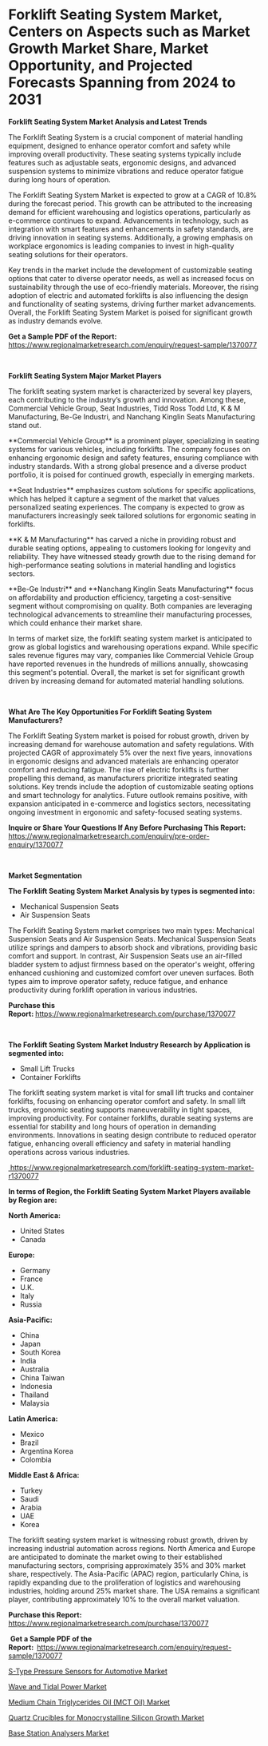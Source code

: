 <p><h1>Forklift Seating System Market, Centers on Aspects such as Market Growth Market Share, Market Opportunity, and Projected Forecasts Spanning from 2024 to 2031</h1></p><p><strong>Forklift Seating System Market Analysis and Latest Trends</strong></p>
<p><p>The Forklift Seating System is a crucial component of material handling equipment, designed to enhance operator comfort and safety while improving overall productivity. These seating systems typically include features such as adjustable seats, ergonomic designs, and advanced suspension systems to minimize vibrations and reduce operator fatigue during long hours of operation.</p><p>The Forklift Seating System Market is expected to grow at a CAGR of 10.8% during the forecast period. This growth can be attributed to the increasing demand for efficient warehousing and logistics operations, particularly as e-commerce continues to expand. Advancements in technology, such as integration with smart features and enhancements in safety standards, are driving innovation in seating systems. Additionally, a growing emphasis on workplace ergonomics is leading companies to invest in high-quality seating solutions for their operators.</p><p>Key trends in the market include the development of customizable seating options that cater to diverse operator needs, as well as increased focus on sustainability through the use of eco-friendly materials. Moreover, the rising adoption of electric and automated forklifts is also influencing the design and functionality of seating systems, driving further market advancements. Overall, the Forklift Seating System Market is poised for significant growth as industry demands evolve.</p></p>
<p><strong>Get a Sample PDF of the Report:&nbsp;</strong> <a href="https://www.regionalmarketresearch.com/enquiry/request-sample/1370077">https://www.regionalmarketresearch.com/enquiry/request-sample/1370077</a></p>
<p>&nbsp;</p>
<p><strong>Forklift Seating System Major Market Players</strong></p>
<p><p>The forklift seating system market is characterized by several key players, each contributing to the industry’s growth and innovation. Among these, Commercial Vehicle Group, Seat Industries, Tidd Ross Todd Ltd, K & M Manufacturing, Be-Ge Industri, and Nanchang Kinglin Seats Manufacturing stand out.</p><p>**Commercial Vehicle Group** is a prominent player, specializing in seating systems for various vehicles, including forklifts. The company focuses on enhancing ergonomic design and safety features, ensuring compliance with industry standards. With a strong global presence and a diverse product portfolio, it is poised for continued growth, especially in emerging markets.</p><p>**Seat Industries** emphasizes custom solutions for specific applications, which has helped it capture a segment of the market that values personalized seating experiences. The company is expected to grow as manufacturers increasingly seek tailored solutions for ergonomic seating in forklifts.</p><p>**K & M Manufacturing** has carved a niche in providing robust and durable seating options, appealing to customers looking for longevity and reliability. They have witnessed steady growth due to the rising demand for high-performance seating solutions in material handling and logistics sectors.</p><p>**Be-Ge Industri** and **Nanchang Kinglin Seats Manufacturing** focus on affordability and production efficiency, targeting a cost-sensitive segment without compromising on quality. Both companies are leveraging technological advancements to streamline their manufacturing processes, which could enhance their market share.</p><p>In terms of market size, the forklift seating system market is anticipated to grow as global logistics and warehousing operations expand. While specific sales revenue figures may vary, companies like Commercial Vehicle Group have reported revenues in the hundreds of millions annually, showcasing this segment's potential. Overall, the market is set for significant growth driven by increasing demand for automated material handling solutions.</p></p>
<p>&nbsp;</p>
<p><strong>What Are The Key Opportunities For Forklift Seating System Manufacturers?</strong></p>
<p><p>The Forklift Seating System market is poised for robust growth, driven by increasing demand for warehouse automation and safety regulations. With projected CAGR of approximately 5% over the next five years, innovations in ergonomic designs and advanced materials are enhancing operator comfort and reducing fatigue. The rise of electric forklifts is further propelling this demand, as manufacturers prioritize integrated seating solutions. Key trends include the adoption of customizable seating options and smart technology for analytics. Future outlook remains positive, with expansion anticipated in e-commerce and logistics sectors, necessitating ongoing investment in ergonomic and safety-focused seating systems.</p></p>
<p><strong>Inquire or Share Your Questions If Any Before Purchasing This Report:</strong> <a href="https://www.regionalmarketresearch.com/enquiry/pre-order-enquiry/1370077">https://www.regionalmarketresearch.com/enquiry/pre-order-enquiry/1370077</a></p>
<p>&nbsp;</p>
<p><strong>Market Segmentation</strong></p>
<p><strong>The Forklift Seating System Market Analysis by types is segmented into:</strong></p>
<p><ul><li>Mechanical Suspension Seats</li><li>Air Suspension Seats</li></ul></p>
<p><p>The Forklift Seating System market comprises two main types: Mechanical Suspension Seats and Air Suspension Seats. Mechanical Suspension Seats utilize springs and dampers to absorb shock and vibrations, providing basic comfort and support. In contrast, Air Suspension Seats use an air-filled bladder system to adjust firmness based on the operator's weight, offering enhanced cushioning and customized comfort over uneven surfaces. Both types aim to improve operator safety, reduce fatigue, and enhance productivity during forklift operation in various industries.</p></p>
<p><strong>Purchase this Report:&nbsp;</strong><a href="https://www.regionalmarketresearch.com/purchase/1370077">https://www.regionalmarketresearch.com/purchase/1370077</a></p>
<p>&nbsp;</p>
<p><strong>The Forklift Seating System Market Industry Research by Application is segmented into:</strong></p>
<p><ul><li>Small Lift Trucks</li><li>Container Forklifts</li></ul></p>
<p><p>The forklift seating system market is vital for small lift trucks and container forklifts, focusing on enhancing operator comfort and safety. In small lift trucks, ergonomic seating supports maneuverability in tight spaces, improving productivity. For container forklifts, durable seating systems are essential for stability and long hours of operation in demanding environments. Innovations in seating design contribute to reduced operator fatigue, enhancing overall efficiency and safety in material handling operations across various industries.</p></p>
<p><a href="https://www.regionalmarketresearch.com/forklift-seating-system-market-r1370077">&nbsp;https://www.regionalmarketresearch.com/forklift-seating-system-market-r1370077</a></p>
<p><strong>In terms of Region, the Forklift Seating System Market Players available by Region are:</strong></p>
<p>
    <p> <strong> North America: </strong>
        <ul>
            <li>United States</li>
            <li>Canada</li>
        </ul>
        </p> 
    <p> <strong> Europe: </strong>
        <ul>
            <li>Germany</li>
            <li>France</li>
            <li>U.K.</li>
            <li>Italy</li>
            <li>Russia</li>
        </ul>
        </p> 
    <p> <strong> Asia-Pacific: </strong>
        <ul>
            <li>China</li>
            <li>Japan</li>
            <li>South Korea</li>
            <li>India</li>
            <li>Australia</li>
            <li>China Taiwan</li>
            <li>Indonesia</li>
            <li>Thailand</li>
            <li>Malaysia</li>
        </ul>
        </p> 
    <p> <strong> Latin America: </strong>
        <ul>
            <li>Mexico</li>
            <li>Brazil</li>
            <li>Argentina Korea</li>
            <li>Colombia</li>
        </ul>
        </p> 
    <p> <strong> Middle East & Africa: </strong>
        <ul>
            <li>Turkey</li>
            <li>Saudi</li>
            <li>Arabia</li>
            <li>UAE</li>
            <li>Korea</li>
        </ul>
    </p>
    </p>
<p><p>The forklift seating system market is witnessing robust growth, driven by increasing industrial automation across regions. North America and Europe are anticipated to dominate the market owing to their established manufacturing sectors, comprising approximately 35% and 30% market share, respectively. The Asia-Pacific (APAC) region, particularly China, is rapidly expanding due to the proliferation of logistics and warehousing industries, holding around 25% market share. The USA remains a significant player, contributing approximately 10% to the overall market valuation.</p></p>
<p><strong>Purchase this Report: </strong><a href="https://www.regionalmarketresearch.com/purchase/1370077">https://www.regionalmarketresearch.com/purchase/1370077</a></p>
<p>&nbsp;<strong>Get a Sample PDF of the Report:&nbsp;&nbsp;</strong><a href="https://www.regionalmarketresearch.com/enquiry/request-sample/1370077">https://www.regionalmarketresearch.com/enquiry/request-sample/1370077</a></p>
<p><strong></strong></p>
<p><p><a href="https://medium.com/@brettweberrt8767765/global-s-type-pressure-sensors-for-automotive-market-opportunities-and-forecast-for-period-from-9b02f86dffcb">S-Type Pressure Sensors for Automotive Market</a></p><p><a href="https://www.linkedin.com/pulse/wave-tidal-power-market-global-regional-analysis-cltwc">Wave and Tidal Power Market</a></p><p><a href="https://github.com/GraceTurner587/Market-Research-Report-List-1/blob/main/medium-chain-triglycerides-oil-mct-oil-market.md">Medium Chain Triglycerides Oil (MCT Oil) Market</a></p><p><a href="https://issuu.com/reportprime-2/docs/quartz-crucibles-for-monocrystallin_d32cb9cea6b2b2">Quartz Crucibles for Monocrystalline Silicon Growth Market</a></p><p><a href="https://github.com/ParvinKhatun77/Market-Research-Report-List-1/blob/main/base-station-analysers-market.md">Base Station Analysers Market</a></p></p>